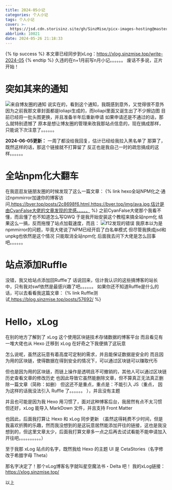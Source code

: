 ```yaml
---
title: 2024-05小记
categories: 个人小记
tags: 个人小记
cover: >-
  https://jsd.cdn.storisinz.site/gh/SinzMise/picx-images-hosting@master/20240531/2024-05.13lm5fgrki.webp
abbrlink: 10021
date: 2024-05-26 21:18:33
---
```

{% tip success %} 本文章已经同步到xLog：https://xlog.sinzmise.top/write-2024-05 {% endtip %}
久违的在n+1月前写n月小记。。。。。。
废话不多说，正片开始！

# 突如其来的通知
![来自博友圈的通知](https://jsd.cdn.storisinz.site/gh/SinzMise/picx-images-hosting@master/20240526/网易灵犀办公_IaxXEglUuo.5mnn1fl6oo.webp)
说实在的，看到这个通知，我既感到意外，又觉得很不意外
因为之前我那文章封面都是loliapi生成的，而loliapi里面又诞生出了不少擦边图
目前已经将一批头图更换，并且准备半年后重新申请
如果申请还是不通过的话，那么就特别遗憾了
原本是想让博友圈的管理来改我那站点信息的，现在搞成那样，只能说下次注意了。。。。。。

**2024-06-05更新：**
一周了都没给我回复，估计已经给我拉入黑名单了
那算了，既然这样的话，那这个链接就不打算留了
反正也是我自己一时的疏忽搞成的这样。。。。。。

# 全站npm化大翻车
在我逛逛友链朋友圈的时候发现了这么一篇文章：
{% link hexo全站NPM化之·通过npmmirror加速你的博客访问,https://byer.top/posts/2c8698f6.html,https://byer.top/img/ava.jpg,估计是由CyanFalse大佬的文章发现的灵感。。。。。 %}
之前CyanFalse大佬那个我看不懂，而且懂了也不知道怎么写QWQ
于是我开始安装这个教程来搞全站npm化
结果这么一搞，反而拖慢了站点加载速度，而且：
![f12发现的错误](https://jsd.cdn.storisinz.site/gh/SinzMise/picx-images-hosting@master/20240526/msedge_2sU7KOaR53.wie317mx5.webp)
我原本以为是npmmirror的问题，毕竟大佬说了NPM已经开启了白名单模式
但尽管我换成jsd和unpkg也依然是这个情况
只能取消全站npm化
后面我去问下大佬是怎么回事吧。。。。。。

# 站点添加Ruffle
没错，我又给站点添加回Ruffle了
话说回来，估计我认识的这些搞博客的站长中，只有我对swf依然是最感兴趣了吧。。。。。。
如果你还不知道Ruffle是什么的话，可以去看看我这篇文章：
{% link Ruffle测试,https://blog.sinzmise.top/posts/57692/ %}

# Hello，xLog
在别的地方了解到了 xLog 这个使用区块链技术存储数据的博客平台
而且看见有一堆大佬也从 Hexo 迁移到 xLog
在好奇之下我便搞了这玩意

怎么说呢，虽然这玩意有着高度可定制的需求，并且能保证数据是安全的
而且因为用的区块链，使得数据在得到安全的情况下，可以通过区块链可以赚取代币

但也是因为用的区块链，而链上操作是透明且不可撤销的，其他人可以通过区块链历史查看文章的修改历史
也因此导致它虽然能删除文章，但不算真正无法真正删除一篇文章（简称：如删）
但这还不是重点，重点是：不能引入 JS（重点， 因为这样的话我没法引入 Ruffle 了。。。。。。 ），并且没有主题

并且也可能是因为我 Hexo 用习惯了，面对这种博客后台，我居然有点不太习惯
但还好，xLog 能导入 MarkDown 文件，并且支持 Front Matter

也因此，后面我打算让 Hexo 和 xLog 同步更新
（虽然这得耗费不少时间，但是我喜欢折腾的乐趣，然而我没想到的是这玩意居然能添加开往的链接，这也是我没想到的，但这里文章太少，后面我打算文章多一点之后再去试试看能不能申请加入开往吧。。。。。。。。。。）

至于我那 xLog 站点的名字，既然我给 Hexo 的主题 UI 是 CetaStories（名字修改于希腊字母 Theta）

那名字决定了！那个xLog博客名字就叫星空魔法书・Delta 吧！
我的xLog链接：https://xlog.sinzmise.top/

以上